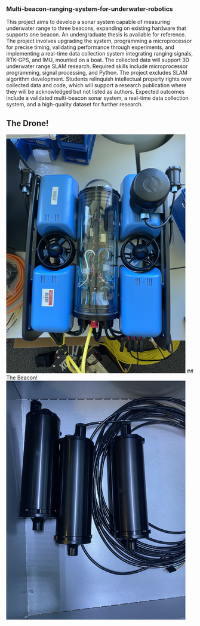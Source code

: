 ### Multi-beacon-ranging-system-for-underwater-robotics

This project aims to develop a sonar system capable of measuring underwater range to three beacons, expanding
on existing hardware that supports one beacon. An undergraduate thesis is available for reference. The project
involves upgrading the system, programming a microprocessor for precise timing, validating performance through
experiments, and implementing a real-time data collection system integrating ranging signals, RTK-GPS, and
IMU, mounted on a boat. The collected data will support 3D underwater range SLAM research. Required skills
include microprocessor programming, signal processing, and Python. The project excludes SLAM algorithm
development. Students relinquish intellectual property rights over collected data and code, which will support a
research publication where they will be acknowledged but not listed as authors. Expected outcomes include a
validated multi-beacon sonar system, a real-time data collection system, and a high-quality dataset for further
research.

## The Drone!
<img src="Assets/Images/Drone.jpg" width="480">
## The Beacon!
<img src="Assets/Images/Beacon.jpg" width="480">
